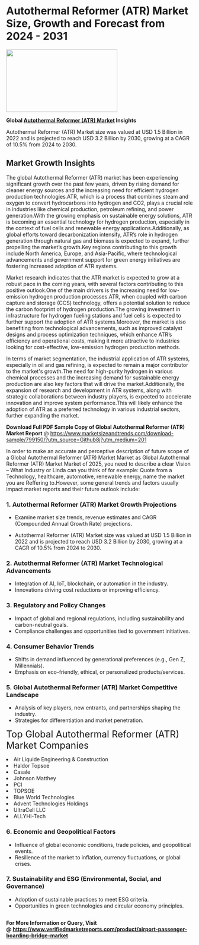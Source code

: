 <H1>Autothermal Reformer (ATR) Market Size, Growth and Forecast from 2024 - 2031</H1><img class="aligncenter size-medium wp-image-584254" src="https://thirdeyenews.in/wp-content/uploads/2024/09/Global-Market-Research-300x168.jpeg" alt="" width="300" height="168" /><p><strong>Global&nbsp;<a href="https://www.marketsizeandtrends.com/download-sample/799150/?utm_source=Github8j?utm_medium=201">Autothermal Reformer (ATR) Market</a> Insights</strong></p><p>Autothermal Reformer (ATR) Market size was valued at USD 1.5 Billion in 2022 and is projected to reach USD 3.2 Billion by 2030, growing at a CAGR of 10.5% from 2024 to 2030.</p><p><h2>Market Growth Insights</h2> <p>The global Autothermal Reformer (ATR) market has been experiencing significant growth over the past few years, driven by rising demand for cleaner energy sources and the increasing need for efficient hydrogen production technologies.ATR, which is a process that combines steam and oxygen to convert hydrocarbons into hydrogen and CO2, plays a crucial role in industries like chemical production, petroleum refining, and power generation.With the growing emphasis on sustainable energy solutions, ATR is becoming an essential technology for hydrogen production, especially in the context of fuel cells and renewable energy applications.Additionally, as global efforts toward decarbonization intensify, ATR’s role in hydrogen generation through natural gas and biomass is expected to expand, further propelling the market’s growth.Key regions contributing to this growth include North America, Europe, and Asia-Pacific, where technological advancements and government support for green energy initiatives are fostering increased adoption of ATR systems.</p> <p>Market research indicates that the ATR market is expected to grow at a robust pace in the coming years, with several factors contributing to this positive outlook.One of the main drivers is the increasing need for low-emission hydrogen production processes.ATR, when coupled with carbon capture and storage (CCS) technology, offers a potential solution to reduce the carbon footprint of hydrogen production.The growing investment in infrastructure for hydrogen fueling stations and fuel cells is expected to further support the adoption of ATR systems.Moreover, the market is also benefiting from technological advancements, such as improved catalyst designs and process optimization techniques, which enhance ATR’s efficiency and operational costs, making it more attractive to industries looking for cost-effective, low-emission hydrogen production methods.</p> <p>In terms of market segmentation, the industrial application of ATR systems, especially in oil and gas refining, is expected to remain a major contributor to the market's growth.The need for high-purity hydrogen in various chemical processes and the increasing demand for sustainable energy production are also key factors that will drive the market.Additionally, the expansion of research and development in ATR systems, along with strategic collaborations between industry players, is expected to accelerate innovation and improve system performance.This will likely enhance the adoption of ATR as a preferred technology in various industrial sectors, further expanding the market.</p> <p><span class=""><strong>Download Full PDF Sample Copy of Global Autothermal Reformer (ATR) Market Report</strong> @ <a href="https://www.marketsizeandtrends.com/download-sample/799150/?utm_source=Github8j?utm_medium=201" target="_blank">https://www.marketsizeandtrends.com/download-sample/799150/?utm_source=Github8j?utm_medium=201</a></span></p><p>In order to make an accurate and perceptive description of future scope of a Global&nbsp;Autothermal Reformer (ATR) Market Market as Global&nbsp;Autothermal Reformer (ATR) Market Market of 2025, you need to describe a clear Vision &ndash; What Industry or Linda can you think of for example: Quote from a Technology, healthcare, automotive, renewable energy, name the market you are Reffering to.However, some general trends and factors usually impact market reports and their future outlook include:</p><h3>1.&nbsp;<strong>Autothermal Reformer (ATR) Market Growth Projections</strong></h3><ul><li>Examine market size trends, revenue estimates and CAGR (Compounded Annual Growth Rate) projections.</li><li><p>Autothermal Reformer (ATR) Market size was valued at USD 1.5 Billion in 2022 and is projected to reach USD 3.2 Billion by 2030, growing at a CAGR of 10.5% from 2024 to 2030.</p></li></ul><h3>2.&nbsp;<strong>Autothermal Reformer (ATR) Market Technological Advancements</strong></h3><ul><li>Integration of AI, IoT, blockchain, or automation in the industry.</li><li>Innovations driving cost reductions or improving efficiency.</li></ul><h3>3.&nbsp;<strong>Regulatory and Policy Changes</strong></h3><ul><li>Impact of global and regional regulations, including sustainability and carbon-neutral goals.</li><li>Compliance challenges and opportunities tied to government initiatives.</li></ul><h3>4.&nbsp;<strong>Consumer Behavior Trends</strong></h3><ul><li>Shifts in demand influenced by generational preferences (e.g., Gen Z, Millennials).</li><li>Emphasis on eco-friendly, ethical, or personalized products/services.</li></ul><h3>5.&nbsp;<strong>Global Autothermal Reformer (ATR) Market Competitive Landscape</strong></h3><ul><li>Analysis of key players, new entrants, and partnerships shaping the industry.</li><li>Strategies for differentiation and market penetration.</li></ul><p data-pm-slice="1 1 []"><span style="color: inherit; font-family: inherit; font-size: 25px;">Top Global Autothermal Reformer (ATR) Market Companies</span></p><div class="" data-test-id=""><p><li>Air Liquide Engineering & Construction</li><li> Haldor Topsoe</li><li> Casale</li><li> Johnson Matthey</li><li> PCI</li><li> TOPSOE</li><li> Blue World Technologies</li><li> Advent Technologies Holdings</li><li> UltraCell LLC</li><li> ALLYHI-Tech</li></p></div><h3>6.&nbsp;<strong>Economic and Geopolitical Factors</strong></h3><ul><li>Influence of global economic conditions, trade policies, and geopolitical events.</li><li>Resilience of the market to inflation, currency fluctuations, or global crises.</li></ul><h3>7.&nbsp;<strong>Sustainability and ESG (Environmental, Social, and Governance)</strong></h3><ul><li>Adoption of sustainable practices to meet ESG criteria.</li><li>Opportunities in green technologies and circular economy principles.</li></ul><h2><strong style="font-size: 14px;">For More Information or Query, Visit @&nbsp;</strong><a style="background-color: #ffffff; font-size: 14px;" href="https://www.marketsizeandtrends.com/report/autothermal-reformer-atr-market/" target="_blank">https://www.verifiedmarketreports.com/product/airport-passenger-boarding-bridge-market</a></h2>